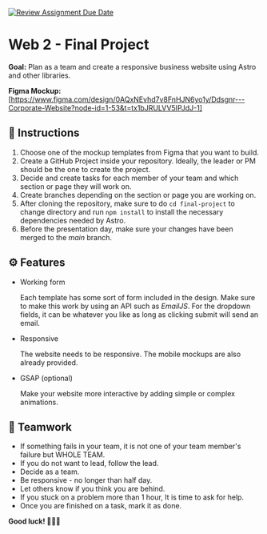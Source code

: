 [![Review Assignment Due Date](https://classroom.github.com/assets/deadline-readme-button-22041afd0340ce965d47ae6ef1cefeee28c7c493a6346c4f15d667ab976d596c.svg)](https://classroom.github.com/a/0KvcsY-s)
# Web 2 - Final Project

**Goal:** Plan as a team and create a responsive business website using Astro and other libraries.

**Figma Mockup:** [https://www.figma.com/design/0AQxNEvhd7v8FnHJN6yo1y/Ddsgnr---Corporate-Website?node-id=1-53&t=tx1bJRULVV5IPJdJ-1]

## 📖 Instructions

1. Choose one of the mockup templates from Figma that you want to build.
2. Create a GitHub Project inside your repository. Ideally, the leader or PM should be the one to create the project.
3. Decide and create tasks for each member of your team and which section or page they will work on.
4. Create branches depending on the section or page you are working on.
5. After cloning the repository, make sure to do `cd final-project` to change directory and run `npm install` to install the necessary dependencies needed by Astro.
6. Before the presentation day, make sure your changes have been merged to the *main* branch.

## ⚙️ Features

- Working form
  
  Each template has some sort of form included in the design. Make sure to make this work by using an API such as *EmailJS*. For the dropdown fields, it can be whatever you like as long as clicking submit will send an email.
- Responsive

  The website needs to be responsive. The mobile mockups are also already provided.
- GSAP (optional)

  Make your website more interactive by adding simple or complex animations.

## 👥 Teamwork

- If something fails in your team, it is not one of your team member's failure but WHOLE TEAM.
- If you do not want to lead, follow the lead.
- Decide as a team.
- Be responsive - no longer than half day.
- Let others know if you think you are behind.
- If you stuck on a problem more than 1 hour, It is time to ask for help.
- Once you are finished on a task, mark it as done.

**Good luck! 🎉🎉🎉**
